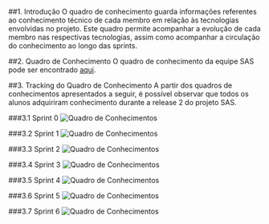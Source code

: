 ##1. Introdução
O quadro de conhecimento guarda informações referentes ao conhecimento técnico de cada membro em relação às tecnologias envolvidas no projeto. Este quadro permite acompanhar a evolução de cada membro nas respectivas tecnologias, assim como acompanhar a circulação do conhecimento ao longo das sprints.

##2. Quadro de Conhecimento
O quadro de conhecimento da equipe SAS pode ser encontrado [aqui](https://docs.google.com/spreadsheets/d/1F6owE9vjbheg1eFGMvJIqnrYb6v9S7QDM6XBp4cBl7g/edit?usp=sharing).

##3. Tracking do Quadro de Conhecimento
A partir dos quadros de conhecimentos apresentados a seguir, é possível observar que todos os alunos adquiriram conhecimento durante a release 2 do projeto SAS.

###3.1 Sprint 0
![Quadro de Conhecimentos](https://raw.githubusercontent.com/wiki/fga-gpp-mds/2016.2-Time05-SalasFGA/img/0_conhecimento.png) 

###3.2 Sprint 1
![Quadro de Conhecimentos](https://raw.githubusercontent.com/wiki/fga-gpp-mds/2016.2-Time05-SalasFGA/img/1_conhecimento.png) 

###3.3 Sprint 2
![Quadro de Conhecimentos](https://raw.githubusercontent.com/wiki/fga-gpp-mds/2016.2-Time05-SalasFGA/img/2_conhecimento.png) 

###3.4 Sprint 3
![Quadro de Conhecimentos](https://raw.githubusercontent.com/wiki/fga-gpp-mds/2016.2-Time05-SalasFGA/img/3_conhecimento.png) 

###3.5 Sprint 4
![Quadro de Conhecimentos](https://raw.githubusercontent.com/wiki/fga-gpp-mds/2016.2-Time05-SalasFGA/img/4_conhecimento.png) 

###3.6 Sprint 5
![Quadro de Conhecimentos](https://raw.githubusercontent.com/wiki/fga-gpp-mds/2016.2-Time05-SalasFGA/img/5_conhecimento.png) 

###3.7 Sprint 6
![Quadro de Conhecimentos](https://raw.githubusercontent.com/wiki/fga-gpp-mds/2016.2-Time05-SalasFGA/img/6_conhecimento.png) 